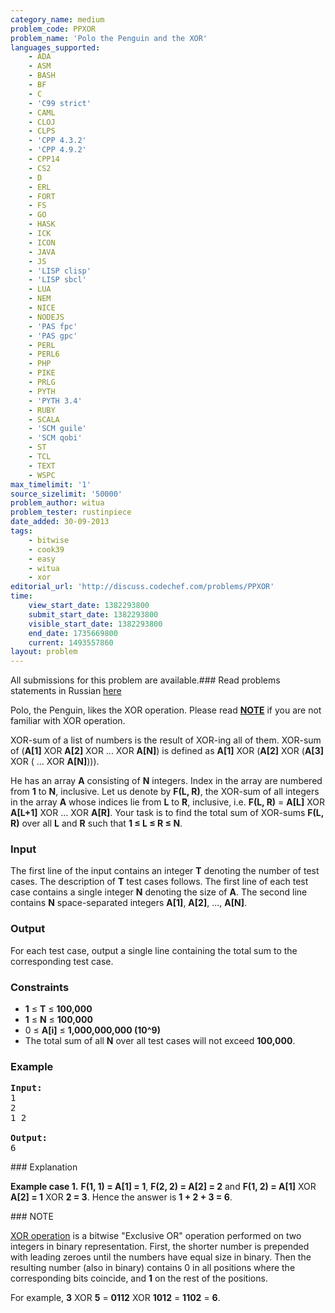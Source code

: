 ```yaml
---
category_name: medium
problem_code: PPXOR
problem_name: 'Polo the Penguin and the XOR'
languages_supported:
    - ADA
    - ASM
    - BASH
    - BF
    - C
    - 'C99 strict'
    - CAML
    - CLOJ
    - CLPS
    - 'CPP 4.3.2'
    - 'CPP 4.9.2'
    - CPP14
    - CS2
    - D
    - ERL
    - FORT
    - FS
    - GO
    - HASK
    - ICK
    - ICON
    - JAVA
    - JS
    - 'LISP clisp'
    - 'LISP sbcl'
    - LUA
    - NEM
    - NICE
    - NODEJS
    - 'PAS fpc'
    - 'PAS gpc'
    - PERL
    - PERL6
    - PHP
    - PIKE
    - PRLG
    - PYTH
    - 'PYTH 3.4'
    - RUBY
    - SCALA
    - 'SCM guile'
    - 'SCM qobi'
    - ST
    - TCL
    - TEXT
    - WSPC
max_timelimit: '1'
source_sizelimit: '50000'
problem_author: witua
problem_tester: rustinpiece
date_added: 30-09-2013
tags:
    - bitwise
    - cook39
    - easy
    - witua
    - xor
editorial_url: 'http://discuss.codechef.com/problems/PPXOR'
time:
    view_start_date: 1382293800
    submit_start_date: 1382293800
    visible_start_date: 1382293800
    end_date: 1735669800
    current: 1493557860
layout: problem
---
```

All submissions for this problem are available.###  Read problems statements in Russian [here](http://www.codechef.com/download/translated/COOK39/russian/PPXOR.pdf)

Polo, the Penguin, likes the XOR operation. Please read [**NOTE**](#NOTE) if you are not familiar with XOR operation.

XOR-sum of a list of numbers is the result of XOR-ing all of them. XOR-sum of (**A\[1\]** XOR **A\[2\]** XOR ... XOR **A\[N\]**) is defined as **A\[1\]** XOR (**A\[2\]** XOR (**A\[3\]** XOR ( ... XOR **A\[N\]**))).

He has an array **A** consisting of **N** integers. Index in the array are numbered from **1** to **N**, inclusive. Let us denote by **F(L, R)**, the XOR-sum of all integers in the array **A** whose indices lie from **L** to **R**, inclusive, i.e. **F(L, R)** = **A\[L\]** XOR **A\[L+1\]** XOR ... XOR **A\[R\]**. Your task is to find the total sum of XOR-sums **F(L, R)** over all **L** and **R** such that **1 ≤ L ≤ R ≤ N**.

### Input

The first line of the input contains an integer **T** denoting the number of test cases. The description of **T** test cases follows. The first line of each test case contains a single integer **N** denoting the size of **A**. The second line contains **N** space-separated integers **A\[1\]**, **A\[2\]**, ..., **A\[N\]**.

### Output

For each test case, output a single line containing the total sum to the corresponding test case.

### Constraints

- **1** ≤ **T** ≤ **100,000**
- **1** ≤ **N** ≤ **100,000**
- 0 ≤ **A\[i\]** ≤ **1,000,000,000 (10^9)**
- The total sum of all **N** over all test cases will not exceed **100,000**.

### Example

<pre><b>Input:</b>
1
2
1 2

<b>Output:</b>
6
</pre>### Explanation

**Example case 1.** **F(1, 1) = A\[1\] = 1**, **F(2, 2) = A\[2\] = 2** and **F(1, 2) = A\[1\]** XOR **A\[2\] = 1** XOR **2 = 3**. Hence the answer is **1 + 2 + 3 = 6**.

<a name="NOTE">
### NOTE

</a>

[XOR operation](http://en.wikipedia.org/wiki/Exclusive_or) is a bitwise "Exclusive OR" operation performed on two integers in binary representation. First, the shorter number is prepended with leading zeroes until the numbers have equal size in binary. Then the resulting number (also in binary) contains 0 in all positions where the corresponding bits coincide, and **1** on the rest of the positions.

 For example, **3** XOR **5** = **0112** XOR **1012** = **1102** = **6**.
